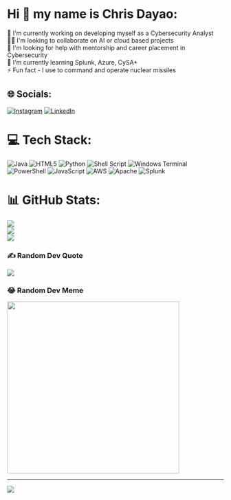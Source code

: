 # Hi 👋 my name is Chris Dayao:
🔭 I'm currently working on developing myself as a Cybersecurity Analyst<br>👯‍♂️ I'm looking to collaborate on AI or cloud based projects<br>💛 I'm looking for help with mentorship and career placement in Cybersecurity<br>🌱 I'm currently learning Splunk, Azure, CySA+<br>⚡ Fun fact - I use to command and operate nuclear missiles


## 🌐 Socials:
[![Instagram](https://img.shields.io/badge/Instagram-%23E4405F.svg?logo=Instagram&logoColor=white)](https://instagram.com/wasabi.bobbie) [![LinkedIn](https://img.shields.io/badge/LinkedIn-%230077B5.svg?logo=linkedin&logoColor=white)](https://linkedin.com/in/christopherdayao) 

# 💻 Tech Stack:
![Java](https://img.shields.io/badge/java-%23ED8B00.svg?style=for-the-badge&logo=openjdk&logoColor=white) ![HTML5](https://img.shields.io/badge/html5-%23E34F26.svg?style=for-the-badge&logo=html5&logoColor=white) ![Python](https://img.shields.io/badge/python-3670A0?style=for-the-badge&logo=python&logoColor=ffdd54) ![Shell Script](https://img.shields.io/badge/shell_script-%23121011.svg?style=for-the-badge&logo=gnu-bash&logoColor=white) ![Windows Terminal](https://img.shields.io/badge/Windows%20Terminal-%234D4D4D.svg?style=for-the-badge&logo=windows-terminal&logoColor=white) ![PowerShell](https://img.shields.io/badge/PowerShell-%235391FE.svg?style=for-the-badge&logo=powershell&logoColor=white) ![JavaScript](https://img.shields.io/badge/javascript-%23323330.svg?style=for-the-badge&logo=javascript&logoColor=%23F7DF1E) ![AWS](https://img.shields.io/badge/AWS-%23FF9900.svg?style=for-the-badge&logo=amazon-aws&logoColor=white) ![Apache](https://img.shields.io/badge/apache-%23D42029.svg?style=for-the-badge&logo=apache&logoColor=white) ![Splunk](https://img.shields.io/badge/splunk-%23000000.svg?style=for-the-badge&logo=splunk&logoColor=white)
# 📊 GitHub Stats:
![](https://github-readme-stats.vercel.app/api?username=cdayao93&theme=radical&hide_border=true&include_all_commits=true&count_private=true)<br/>
![](https://github-readme-streak-stats.herokuapp.com/?user=cdayao93&theme=radical&hide_border=true)<br/>
![](https://github-readme-stats.vercel.app/api/top-langs/?username=cdayao93&theme=radical&hide_border=true&include_all_commits=true&count_private=true&layout=compact)

### ✍️ Random Dev Quote
![](https://quotes-github-readme.vercel.app/api?type=horizontal&theme=radical)

### 😂 Random Dev Meme
<img src='https://randommeme-five.vercel.app/' style="height: 400px;"/>

---
[![](https://visitcount.itsvg.in/api?id=cdayao93&icon=6&color=0)](https://visitcount.itsvg.in)

<!-- Proudly created with GPRM ( https://gprm.itsvg.in ) -->
